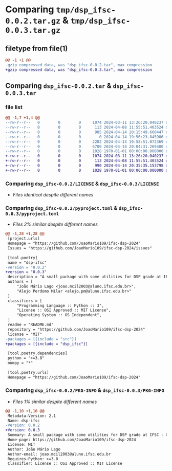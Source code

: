 # Comparing `tmp/dsp_ifsc-0.0.2.tar.gz` & `tmp/dsp_ifsc-0.0.3.tar.gz`

## filetype from file(1)

```diff
@@ -1 +1 @@
-gzip compressed data, was "dsp_ifsc-0.0.2.tar", max compression
+gzip compressed data, was "dsp_ifsc-0.0.3.tar", max compression
```

## Comparing `dsp_ifsc-0.0.2.tar` & `dsp_ifsc-0.0.3.tar`

### file list

```diff
@@ -1,7 +1,4 @@
--rw-r--r--   0        0        0     1074 2024-03-11 13:26:20.040237 dsp_ifsc-0.0.2/LICENSE
--rw-r--r--   0        0        0      113 2024-04-08 11:55:51.403524 dsp_ifsc-0.0.2/README.md
--rw-r--r--   0        0        0      985 2024-04-14 20:15:49.660447 dsp_ifsc-0.0.2/pyproject.toml
--rw-r--r--   0        0        0        0 2024-04-14 19:56:23.845986 dsp_ifsc-0.0.2/src/__init__.py
--rw-r--r--   0        0        0     2282 2024-04-14 19:58:51.072369 dsp_ifsc-0.0.2/src/sequence.py
--rw-r--r--   0        0        0     6700 2024-04-14 20:04:31.269400 dsp_ifsc-0.0.2/src/signal.py
--rw-r--r--   0        0        0     1028 1970-01-01 00:00:00.000000 dsp_ifsc-0.0.2/PKG-INFO
+-rw-r--r--   0        0        0     1074 2024-03-11 13:26:20.040237 dsp_ifsc-0.0.3/LICENSE
+-rw-r--r--   0        0        0      113 2024-04-08 11:55:51.403524 dsp_ifsc-0.0.3/README.md
+-rw-r--r--   0        0        0      990 2024-04-14 20:35:35.153798 dsp_ifsc-0.0.3/pyproject.toml
+-rw-r--r--   0        0        0     1028 1970-01-01 00:00:00.000000 dsp_ifsc-0.0.3/PKG-INFO
```

### Comparing `dsp_ifsc-0.0.2/LICENSE` & `dsp_ifsc-0.0.3/LICENSE`

 * *Files identical despite different names*

### Comparing `dsp_ifsc-0.0.2/pyproject.toml` & `dsp_ifsc-0.0.3/pyproject.toml`

 * *Files 2% similar despite different names*

```diff
@@ -1,28 +1,28 @@
 [project.urls]
 Homepage = "https://github.com/JoaoMario109/ifsc-dsp-2024"
 Issues = "https://github.com/JoaoMario109/ifsc-dsp-2024/issues"
 
 [tool.poetry]
 name = "dsp-ifsc"
-version = "0.0.2"
+version = "0.0.3"
 description = "A small package with some utilities for DSP grade at IFSC - Campus Florianópolis"
 authors = [
     "João Mário Lago <joao.mcil2003@aluno.ifsc.edu.br>",
     "Alejo Perdomo Milar <alejo.pm@aluno.ifsc.edu.br>"
 ]
 classifiers = [
     "Programming Language :: Python :: 3",
     "License :: OSI Approved :: MIT License",
     "Operating System :: OS Independent",
 ]
 readme = "README.md"
 repository = "https://github.com/JoaoMario109/ifsc-dsp-2024"
 license = "MIT"
-packages = [{include = "src"}]
+packages = [{include = "dsp_ifsc"}]
 
 [tool.poetry.dependencies]
 python = ">=3.8"
 numpy = "*"
 
 [tool.poetry.urls]
 Homepage = "https://github.com/JoaoMario109/ifsc-dsp-2024"
```

### Comparing `dsp_ifsc-0.0.2/PKG-INFO` & `dsp_ifsc-0.0.3/PKG-INFO`

 * *Files 1% similar despite different names*

```diff
@@ -1,10 +1,10 @@
 Metadata-Version: 2.1
 Name: dsp-ifsc
-Version: 0.0.2
+Version: 0.0.3
 Summary: A small package with some utilities for DSP grade at IFSC - Campus Florianópolis
 Home-page: https://github.com/JoaoMario109/ifsc-dsp-2024
 License: MIT
 Author: João Mário Lago
 Author-email: joao.mcil2003@aluno.ifsc.edu.br
 Requires-Python: >=3.8
 Classifier: License :: OSI Approved :: MIT License
```

